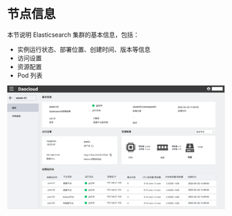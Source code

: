 # 节点信息

本节说明 Elasticsearch 集群的基本信息，包括：

- 实例运行状态、部署位置、创建时间、版本等信息
- 访问设置
- 资源配置
- Pod 列表

![概览](../images/overview.png)
